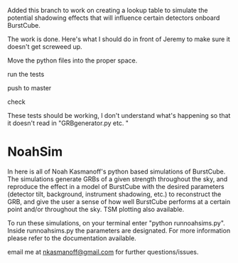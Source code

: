 
Added this branch to work on creating a lookup table to simulate the potential shadowing effects that will influence certain detectors onboard BurstCube.


The work is done. Here's what I should do in front of Jeremy to make sure it doesn't get screweed up. 

Move the python files into the proper space. 

run the tests

push to master

check 

These tests should be working, I don't understand what's happening so that it doesn't read in "GRBgenerator.py etc. "








NoahSim
=======

In here is all of Noah Kasmanoff's python based simulations of BurstCube. The simulations generate GRBs of a given strength throughout the sky, and reproduce the effect in a model of BurstCube with the desired parameters (detector tilt, background, instrument shadowing, etc.) to reconstruct the GRB, and give the user a sense of how well BurstCube performs at a certain point and/or throughout the sky. TSM plotting also available. 


To run these simulations, on your terminal enter "python runnoahsims.py". Inside runnoahsims.py the parameters are designated. For more information please refer to the documentation available. 


email me at nkasmanoff@gmail.com for further questions/issues. 
